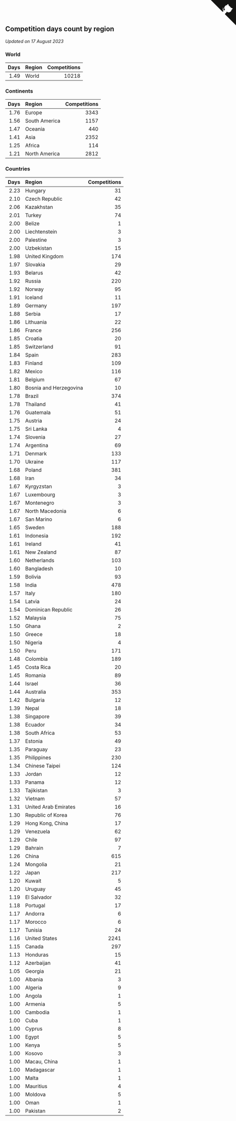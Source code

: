 ## Competition days count by region

*Updated on 17 August 2023*


### World

| Days | Region | Competitions |
| ---: | :--- | ---: |
| 1.49 | World | 10218 |

### Continents

| Days | Region | Competitions |
| ---: | :--- | ---: |
| 1.76 | Europe | 3343 |
| 1.56 | South America | 1157 |
| 1.47 | Oceania | 440 |
| 1.41 | Asia | 2352 |
| 1.25 | Africa | 114 |
| 1.21 | North America | 2812 |

### Countries

| Days | Region | Competitions |
| ---: | :--- | ---: |
| 2.23 | Hungary | 31 |
| 2.10 | Czech Republic | 42 |
| 2.06 | Kazakhstan | 35 |
| 2.01 | Turkey | 74 |
| 2.00 | Belize | 1 |
| 2.00 | Liechtenstein | 3 |
| 2.00 | Palestine | 3 |
| 2.00 | Uzbekistan | 15 |
| 1.98 | United Kingdom | 174 |
| 1.97 | Slovakia | 29 |
| 1.93 | Belarus | 42 |
| 1.92 | Russia | 220 |
| 1.92 | Norway | 95 |
| 1.91 | Iceland | 11 |
| 1.89 | Germany | 197 |
| 1.88 | Serbia | 17 |
| 1.86 | Lithuania | 22 |
| 1.86 | France | 256 |
| 1.85 | Croatia | 20 |
| 1.85 | Switzerland | 91 |
| 1.84 | Spain | 283 |
| 1.83 | Finland | 109 |
| 1.82 | Mexico | 116 |
| 1.81 | Belgium | 67 |
| 1.80 | Bosnia and Herzegovina | 10 |
| 1.78 | Brazil | 374 |
| 1.78 | Thailand | 41 |
| 1.76 | Guatemala | 51 |
| 1.75 | Austria | 24 |
| 1.75 | Sri Lanka | 4 |
| 1.74 | Slovenia | 27 |
| 1.74 | Argentina | 69 |
| 1.71 | Denmark | 133 |
| 1.70 | Ukraine | 117 |
| 1.68 | Poland | 381 |
| 1.68 | Iran | 34 |
| 1.67 | Kyrgyzstan | 3 |
| 1.67 | Luxembourg | 3 |
| 1.67 | Montenegro | 3 |
| 1.67 | North Macedonia | 6 |
| 1.67 | San Marino | 6 |
| 1.65 | Sweden | 188 |
| 1.61 | Indonesia | 192 |
| 1.61 | Ireland | 41 |
| 1.61 | New Zealand | 87 |
| 1.60 | Netherlands | 103 |
| 1.60 | Bangladesh | 10 |
| 1.59 | Bolivia | 93 |
| 1.58 | India | 478 |
| 1.57 | Italy | 180 |
| 1.54 | Latvia | 24 |
| 1.54 | Dominican Republic | 26 |
| 1.52 | Malaysia | 75 |
| 1.50 | Ghana | 2 |
| 1.50 | Greece | 18 |
| 1.50 | Nigeria | 4 |
| 1.50 | Peru | 171 |
| 1.48 | Colombia | 189 |
| 1.45 | Costa Rica | 20 |
| 1.45 | Romania | 89 |
| 1.44 | Israel | 36 |
| 1.44 | Australia | 353 |
| 1.42 | Bulgaria | 12 |
| 1.39 | Nepal | 18 |
| 1.38 | Singapore | 39 |
| 1.38 | Ecuador | 34 |
| 1.38 | South Africa | 53 |
| 1.37 | Estonia | 49 |
| 1.35 | Paraguay | 23 |
| 1.35 | Philippines | 230 |
| 1.34 | Chinese Taipei | 124 |
| 1.33 | Jordan | 12 |
| 1.33 | Panama | 12 |
| 1.33 | Tajikistan | 3 |
| 1.32 | Vietnam | 57 |
| 1.31 | United Arab Emirates | 16 |
| 1.30 | Republic of Korea | 76 |
| 1.29 | Hong Kong, China | 17 |
| 1.29 | Venezuela | 62 |
| 1.29 | Chile | 97 |
| 1.29 | Bahrain | 7 |
| 1.26 | China | 615 |
| 1.24 | Mongolia | 21 |
| 1.22 | Japan | 217 |
| 1.20 | Kuwait | 5 |
| 1.20 | Uruguay | 45 |
| 1.19 | El Salvador | 32 |
| 1.18 | Portugal | 17 |
| 1.17 | Andorra | 6 |
| 1.17 | Morocco | 6 |
| 1.17 | Tunisia | 24 |
| 1.16 | United States | 2241 |
| 1.15 | Canada | 297 |
| 1.13 | Honduras | 15 |
| 1.12 | Azerbaijan | 41 |
| 1.05 | Georgia | 21 |
| 1.00 | Albania | 3 |
| 1.00 | Algeria | 9 |
| 1.00 | Angola | 1 |
| 1.00 | Armenia | 5 |
| 1.00 | Cambodia | 1 |
| 1.00 | Cuba | 1 |
| 1.00 | Cyprus | 8 |
| 1.00 | Egypt | 5 |
| 1.00 | Kenya | 5 |
| 1.00 | Kosovo | 3 |
| 1.00 | Macau, China | 1 |
| 1.00 | Madagascar | 1 |
| 1.00 | Malta | 1 |
| 1.00 | Mauritius | 4 |
| 1.00 | Moldova | 5 |
| 1.00 | Oman | 1 |
| 1.00 | Pakistan | 2 |


<a href="https://github.com/jonatanklosko/wca_statistics" class="github-corner" aria-label="View source on Github"><svg width="80" height="80" viewBox="0 0 250 250" style="fill:#151513; color:#fff; position: absolute; top: 0; border: 0; right: 0;" aria-hidden="true"><path d="M0,0 L115,115 L130,115 L142,142 L250,250 L250,0 Z"></path><path d="M128.3,109.0 C113.8,99.7 119.0,89.6 119.0,89.6 C122.0,82.7 120.5,78.6 120.5,78.6 C119.2,72.0 123.4,76.3 123.4,76.3 C127.3,80.9 125.5,87.3 125.5,87.3 C122.9,97.6 130.6,101.9 134.4,103.2" fill="currentColor" style="transform-origin: 130px 106px;" class="octo-arm"></path><path d="M115.0,115.0 C114.9,115.1 118.7,116.5 119.8,115.4 L133.7,101.6 C136.9,99.2 139.9,98.4 142.2,98.6 C133.8,88.0 127.5,74.4 143.8,58.0 C148.5,53.4 154.0,51.2 159.7,51.0 C160.3,49.4 163.2,43.6 171.4,40.1 C171.4,40.1 176.1,42.5 178.8,56.2 C183.1,58.6 187.2,61.8 190.9,65.4 C194.5,69.0 197.7,73.2 200.1,77.6 C213.8,80.2 216.3,84.9 216.3,84.9 C212.7,93.1 206.9,96.0 205.4,96.6 C205.1,102.4 203.0,107.8 198.3,112.5 C181.9,128.9 168.3,122.5 157.7,114.1 C157.9,116.9 156.7,120.9 152.7,124.9 L141.0,136.5 C139.8,137.7 141.6,141.9 141.8,141.8 Z" fill="currentColor" class="octo-body"></path></svg></a><style>.github-corner:hover .octo-arm{animation:octocat-wave 560ms ease-in-out}@keyframes octocat-wave{0%,100%{transform:rotate(0)}20%,60%{transform:rotate(-25deg)}40%,80%{transform:rotate(10deg)}}@media (max-width:500px){.github-corner:hover .octo-arm{animation:none}.github-corner .octo-arm{animation:octocat-wave 560ms ease-in-out}}</style>
